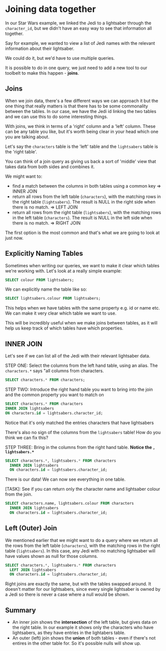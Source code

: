 # Joining data together



In our Star Wars example, we linked the Jedi to a lightsaber through the `character_id`, but we didn't have an easy way to see that information all together.

Say for example, we wanted to view a list of Jedi names with the relevant information about their lightsaber.

We could do it, but we'd have to use multiple queries.

It is possible to do in one query, we just need to add a new tool to our toolbelt to make this happen - **joins**.

## Joins

When we join data, there's a few different ways we can approach it but the one thing that really matters is that there has to be some commonality between the tables. In our case, we have the Jedi id linking the two tables and we can use this to do some interesting things.

With joins, we think in terms of a 'right' column and a 'left' column. These can be any table you like, but it's worth being clear in your head which one you are talking about.

Let's say the `characters` table is the 'left' table and the `lightsabers` table is the 'right table'.

You can think of a join query as giving us back a sort of 'middle' view that takes data from both sides and combines it.

We might want to:

- find a match between the columns in both tables using a common key => INNER JOIN
- return all rows from the left table (`characters`), with the matching rows in the right table (`lightsabers`). The result is NULL in the right side when there is no match. => LEFT JOIN
- return all rows from the right table (`lightsabers`), with the matching rows in the left table (`characters`). The result is NULL in the left side when there is no match. => RIGHT JOIN

The first option is the most common and that's what we are going to look at just now.

## Explicitly Naming Tables

Sometimes when writing our queries, we want to make it clear which tables we're working with. Let's look at a really simple example:

```sql
SELECT colour FROM lightsabers;
```

We can explicitly name the table like so:

```sql
SELECT lightsabers.colour FROM lightsabers;
```

This helps when we have tables with the same property e.g. id or name etc. We can make it very clear which table we want to use.

This will be incredibly useful when we make joins between tables, as it will help
us keep track of which tables have which properties.

## INNER JOIN


Let's see if we can list all of the Jedi with their relevant lightsaber data.

STEP ONE: Select the columns from the left hand table, using an alias. The `characters.*` says "all columns from characters. 

```sql
SELECT characters.* FROM characters;
```

STEP TWO: Introduce the right hand table you want to bring into the join and the common property you want to match on

```sql
SELECT characters.* FROM characters
INNER JOIN lightsabers
ON characters.id = lightsabers.character_id;
```

Notice that it's only matched the entries characters that have lightsabers

There's also no sign of the columns from the `lightsabers` table! How do you think we can fix this?

STEP THREE: Bring in the columns from the right hand table. **Notice the `, lightsabers.*`**

```sql
SELECT characters.*, lightsabers.* FROM characters
  INNER JOIN lightsabers
  ON characters.id = lightsabers.character_id;
```

There is our data! We can now see everything in one table.

[TASK]: See if you can return only the character name and lightsaber colour from the join.

```sql
SELECT characters.name, lightsabers.colour FROM characters
  INNER JOIN lightsabers
  ON characters.id = lightsabers.character_id;
```

## Left (Outer) Join

We mentioned earlier that we might want to do a query where we return all the rows from the left table (`characters`), with the matching rows in the right table (`lightsabers`).  In this case, any Jedi with no matching lightsaber will have values shown as null for those columns.

```sql
SELECT characters.*, lightsabers.* FROM characters
  LEFT JOIN lightsabers
  ON characters.id = lightsabers.character_id;
```

Right joins are exactly the same, but with the tables swapped around. It doesn't matter for our lightsabers, since every single lightsaber is owned by a Jedi so there is never a case where a null would be shown.


## Summary



* An inner join shows the **intersection** of the left table, but gives data on the right table. In our example it shows only the characters who have lightsabers, as they have entries in the lightabers table.
* An outer (left) join shows the **union** of both tables - even if there's not entires in the other table for. So it's possible nulls will show up.

